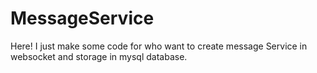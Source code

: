 # MessageService
Here! I just make some code for who want to create message Service in websocket and storage in mysql database.
